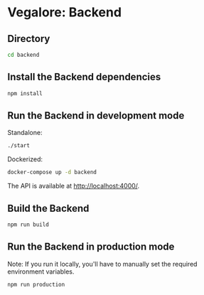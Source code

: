 # Vegalore: Backend

## Directory

```bash
cd backend
```

## Install the Backend dependencies

```bash
npm install
```

## Run the Backend in development mode

Standalone:

```bash
./start
```

Dockerized:

```bash
docker-compose up -d backend
```

The API is available at [http://localhost:4000/](http://localhost:4000/).

## Build the Backend

```bash
npm run build
```

## Run the Backend in production mode

Note: If you run it locally, you'll have to manually set the required environment variables.

```bash
npm run production
```
